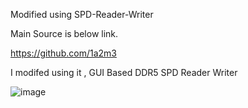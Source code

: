 Modified using SPD-Reader-Writer

Main Source is below link.

https://github.com/1a2m3

I modifed using it , GUI Based DDR5 SPD Reader Writer

![image](https://github.com/user-attachments/assets/5fb5bac0-cbe9-4922-83ef-fe9a0ad5f683)
